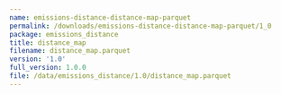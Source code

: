 ```yaml
---
name: emissions-distance-distance-map-parquet
permalink: /downloads/emissions-distance-distance-map-parquet/1_0
package: emissions_distance
title: distance_map
filename: distance_map.parquet
version: '1.0'
full_version: 1.0.0
file: /data/emissions_distance/1.0/distance_map.parquet
---
```

